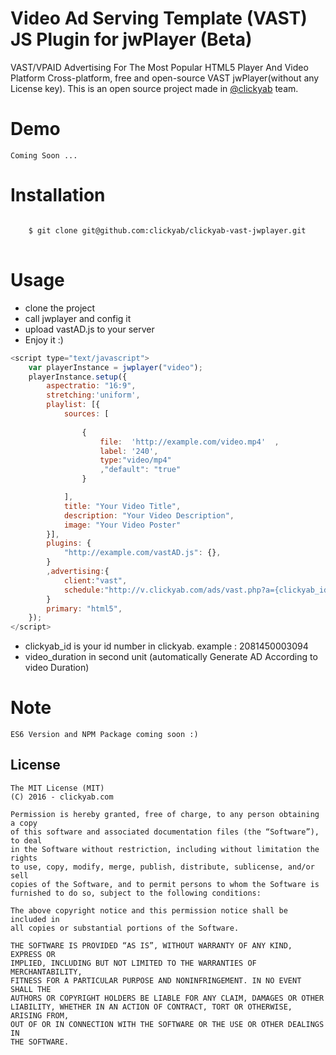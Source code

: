 # Video Ad Serving Template (VAST) JS Plugin for jwPlayer (Beta)
VAST/VPAID Advertising For The Most Popular HTML5 Player And Video Platform
Cross-platform, free and open-source VAST jwPlayer(without any License key).  This is an open source project made in [@clickyab](https://github.com/clickyab) team.

# Demo
    Coming Soon ...

# Installation
<pre>
<code>
    $ git clone git@github.com:clickyab/clickyab-vast-jwplayer.git
</code>
</pre>
    
# Usage
<ul>
<li>clone the project</li>
<li>call jwplayer and config it</li>
<li>upload vastAD.js to your server</li>
<li>Enjoy it :)</li>
</ul>

```javascript
<script type="text/javascript">
    var playerInstance = jwplayer("video");
    playerInstance.setup({
        aspectratio: "16:9",
        stretching:'uniform',
        playlist: [{
            sources: [
               
                {
                    file:  'http://example.com/video.mp4'  ,
                    label: '240',
                    type:"video/mp4"
                    ,"default": "true"
                }

            ],
            title: "Your Video Title",
            description: "Your Video Description",
            image: "Your Video Poster"
        }],
        plugins: {
            "http://example.com/vastAD.js": {},
        }
        ,advertising:{
            client:"vast",
            schedule:"http://v.clickyab.com/ads/vast.php?a={clickyab_id}&l={video_duration}&RandomNumber",
        }
        primary: "html5",
    });
</script>
```
<ul>
<li>clickyab_id is your id number in clickyab. example : 2081450003094</li>
<li>video_duration in second unit (automatically Generate AD According to video Duration) </li>
</ul>

# Note
    ES6 Version and NPM Package coming soon :)

## License
    The MIT License (MIT)
    (C) 2016 - clickyab.com 

    Permission is hereby granted, free of charge, to any person obtaining a copy
    of this software and associated documentation files (the “Software”), to deal
    in the Software without restriction, including without limitation the rights
    to use, copy, modify, merge, publish, distribute, sublicense, and/or sell
    copies of the Software, and to permit persons to whom the Software is
    furnished to do so, subject to the following conditions:

    The above copyright notice and this permission notice shall be included in
    all copies or substantial portions of the Software.

    THE SOFTWARE IS PROVIDED “AS IS”, WITHOUT WARRANTY OF ANY KIND, EXPRESS OR
    IMPLIED, INCLUDING BUT NOT LIMITED TO THE WARRANTIES OF MERCHANTABILITY,
    FITNESS FOR A PARTICULAR PURPOSE AND NONINFRINGEMENT. IN NO EVENT SHALL THE
    AUTHORS OR COPYRIGHT HOLDERS BE LIABLE FOR ANY CLAIM, DAMAGES OR OTHER
    LIABILITY, WHETHER IN AN ACTION OF CONTRACT, TORT OR OTHERWISE, ARISING FROM,
    OUT OF OR IN CONNECTION WITH THE SOFTWARE OR THE USE OR OTHER DEALINGS IN
    THE SOFTWARE.

